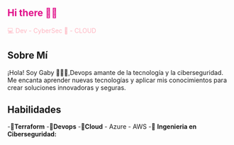 <h2 style="color: #E10D89;" > Hi there 👋💜</h2>
<p style="color: lightpink">💻 Dev - CyberSec 🔐 - CLOUD </p>

## Sobre Mí
¡Hola! Soy Gaby 👩🏼‍💻,Devops amante de la tecnología y la ciberseguridad. Me encanta aprender nuevas tecnologías y aplicar mis conocimientos para crear soluciones innovadoras y seguras.

## Habilidades
-🌸**Terraform**
-🌸**Devops**
-🌸**Cloud** - Azure - AWS
-🌸 **Ingenieria en Ciberseguridad:** 
<!--
**gabyBot/gabyBot** is a ✨ _special_ ✨ repository because its `README.md` (this file) appears on your GitHub profile.

Here are some ideas to get you started:

- 🔭 I’m currently working on ...
- 🌱 I’m currently learning CyberSec
-  I’m looking to collaborate on ...
- 🤔 I’m looking for help with ...
- 💬 Ask me about ...
- 📫 How to reach me: ...
- 😄 Pronouns: ...
- ⚡ Fun fact: ...
-->
